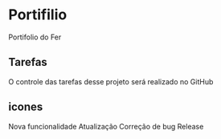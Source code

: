 # Portifilio
Portifolio do Fer

## Tarefas 

O controle das tarefas desse projeto será realizado no GitHub

## icones

Nova funcionalidade
Atualização
Correção de bug
Release